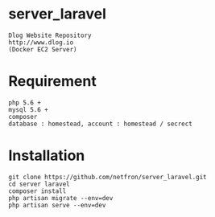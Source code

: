 # server_laravel
```
Dlog Website Repository
http://www.dlog.io
(Docker EC2 Server)

```

# Requirement
```
php 5.6 +
mysql 5.6 +
composer
database : homestead, account : homestead / secrect

```

# Installation
```
git clone https://github.com/netfron/server_laravel.git
cd server laravel
composer install
php artisan migrate --env=dev
php artisan serve --env=dev

```

